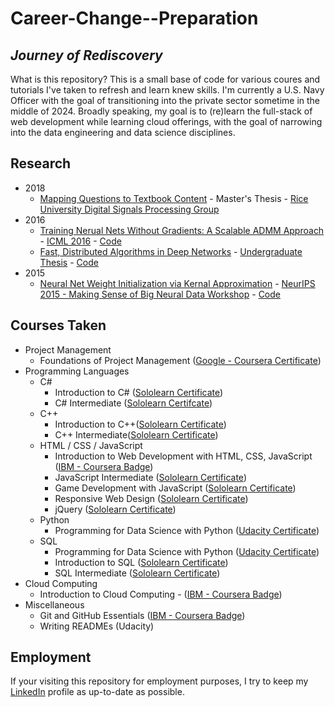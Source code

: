 # Career-Change--Preparation

## _Journey of Rediscovery_

What is this repository? This is a small base of code for various coures and tutorials I've taken to refresh and learn knew skills. I'm currently a U.S. Navy Officer with the goal of transitioning into the private sector sometime in the middle of 2024. Broadly speaking, my goal is to (re)learn the full-stack of web development while learning cloud offerings, with the goal of narrowing into the data engineering and data science disciplines.

## Research

- 2018
  - [Mapping Questions to Textbook Content](https://scholarship.rice.edu/handle/1911/105706) - Master's Thesis - [Rice University Digital Signals Processing Group](http://dsp.rice.edu/)
- 2016
  - [Training Nerual Nets Without Gradients: A Scalable ADMM Approach](https://www.usna.edu/Users/cs/taylor/pubs/icml16.pdf) - [ICML 2016](https://icml.cc/2016/index.html) - [Code](https://gitlab.umiacs.umd.edu/tomg/admm_nets)
  - [Fast, Distributed Algorithms in Deep Networks](https://apps.dtic.mil/sti/pdfs/AD1013468.pdf) - [Undergraduate Thesis](https://www.usna.edu/TridentProgram/Trident%20Scholar%20Abstracts/Abstracts%202016.php) - [Code](https://gitlab.umiacs.umd.edu/tomg/admm_nets)
- 2015
  - [Neural Net Weight Initialization via Kernal Approximation](https://nips.cc/Conferences/2015/Schedule?showEvent=4908) - [NeurIPS 2015 - Making Sense of Big Neural Data Workshop](https://neurips.cc/Conferences/2015) - [Code](https://github.com/burmeisterryan3/USNA/tree/main/kernel-approximation)

## Courses Taken

- Project Management
  - Foundations of Project Management ([Google - Coursera Certificate](https://coursera.org/share/1432598ce174fd68be59314dac68c7a2))
- Programming Languages
  - C#
    - Introduction to C# ([Sololearn Certificate](https://www.sololearn.com/certificates/CC-QP5EQQDK))
    - C# Intermediate ([Sololearn Certifcate](https://www.sololearn.com/certificates/CC-ECCHUPFZ))
  - C++
    - Introduction to C++([Sololearn Certificate](https://www.sololearn.com/certificates/CC-SBY5HZIX))
    - C++ Intermediate([Sololearn Certificate](https://www.sololearn.com/certificates/CC-N82V6KLU))
  - HTML / CSS / JavaScript
    - Introduction to Web Development with HTML, CSS, JavaScript ([IBM - Coursera Badge](https://www.credly.com/badges/561cf0a2-a37c-4c2a-b915-335127086e4c))
    - JavaScript Intermediate ([Sololearn Certificate](https://www.sololearn.com/certificates/CC-FWUIMPVO))
    - Game Development with JavaScript ([Sololearn Certificate](https://www.sololearn.com/certificates/CT-QJHSG6OG))
    - Responsive Web Design ([Sololearn Certificate](https://www.sololearn.com/certificates/CT-PKRDDC0H))
    - jQuery ([Sololearn Certificate]())
  - Python
    - Programming for Data Science with Python ([Udacity Certificate](https://confirm.udacity.com/HJRUWETD))
  - SQL
    - Programming for Data Science with Python ([Udacity Certificate](https://confirm.udacity.com/HJRUWETD))
    - Introduction to SQL ([Sololearn Certificate](https://www.sololearn.com/certificates/CC-Q6J7EQ3B))
    - SQL Intermediate ([Sololearn Certificate](https://www.sololearn.com/certificates/CC-GZEEC1W5))
- Cloud Computing
  - Introduction to Cloud Computing - ([IBM - Coursera Badge](https://www.credly.com/earner/earned/badge/4d4bcc02-ce1c-42b1-a100-6d47a179b54f))
- Miscellaneous
  - Git and GitHub Essentials ([IBM - Coursera Badge](https://www.credly.com/badges/2bb49166-4824-4ad2-bed9-133e654b3d0b))
  - Writing READMEs (Udacity)

## Employment

If your visiting this repository for employment purposes, I try to keep my [LinkedIn](https://www.linkedin.com/in/burmeisterryan3/) profile as up-to-date as possible.
